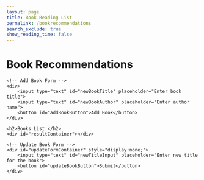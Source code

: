 ```yaml
---
layout: page 
title: Book Reading List
permalink: /bookrecommendations
search_exclude: true
show_reading_time: false 
---
```

<script type="module">
import { pythonURI } from "./assets/js/api/config.js"; // Import the URI from the config file

document.addEventListener('DOMContentLoaded', function() {
    const baseUrl = pythonURI;  // Use the imported URI for API calls

    // GET function to fetch books from the database
    function getBooks() {
        fetch(baseUrl, {
            method: 'GET',
            headers: {
                'Content-Type': 'application/json'
            }
        })
        .then(response => response.json())
        .then(data => displayBooks(data))
        .catch(error => console.error('Error:', error));
    }

    // Function to display books in the UI
    function displayBooks(books) {
        const resultContainer = document.getElementById('resultContainer');
        resultContainer.innerHTML = ''; // Clear the previous list of books
        books.forEach(book => {
            const bookElement = document.createElement('div');
            bookElement.textContent = `${book.title} by ${book.author}`;

            // Add Update button
            const updateButton = document.createElement('button');
            updateButton.textContent = 'Update';
            updateButton.onclick = () => showUpdateForm(book.id, book.title);

            // Add Delete button
            const deleteButton = document.createElement('button');
            deleteButton.textContent = 'Delete';
            deleteButton.onclick = () => deleteBook(book.id);

            bookElement.appendChild(updateButton);
            bookElement.appendChild(deleteButton);
            resultContainer.appendChild(bookElement);
        });
    }

    // Show the update form with pre-filled data
    function showUpdateForm(bookId, currentTitle) {
        const updateFormContainer = document.getElementById('updateFormContainer');
        updateFormContainer.style.display = 'block';
        document.getElementById('newTitleInput').value = currentTitle;
        document.getElementById('updateBookButton').onclick = function() {
            const newTitle = document.getElementById('newTitleInput').value;
            const updatedBook = { title: newTitle };
            updateBook(bookId, updatedBook);
        };
    }

    // POST function to add a new book to the database
    function addBook(book) {
        fetch(baseUrl, {
            method: 'POST',
            headers: {
                'Content-Type': 'application/json'
            },
            body: JSON.stringify(book)
        })
        .then(response => response.json())
        .then(data => {
            console.log('Book added:', data);
            getBooks(); // Refresh the book list after adding a new one
        })
        .catch(error => console.error('Error:', error));
    }

    // PUT function to update an existing book in the database
    function updateBook(bookId, updatedBook) {
        fetch(`${baseUrl}/${bookId}`, {
            method: 'PUT',
            headers: {
                'Content-Type': 'application/json'
            },
            body: JSON.stringify(updatedBook)
        })
        .then(response => response.json())
        .then(data => {
            console.log('Book updated:', data);
            getBooks(); // Refresh the book list after updating a book
            document.getElementById('updateFormContainer').style.display = 'none'; // Hide update form
        })
        .catch(error => console.error('Error:', error));
    }

    // DELETE function to remove a book from the database
    function deleteBook(bookId) {
        fetch(`${baseUrl}/${bookId}`, {
            method: 'DELETE',
            headers: {
                'Content-Type': 'application/json'
            }
        })
        .then(response => response.json())
        .then(data => {
            console.log('Book deleted:', data);
            getBooks(); // Refresh the book list after deleting a book
        })
        .catch(error => console.error('Error:', error));
    }

    // Fetch books when the page loads
    getBooks(); // Replace 'all' with the desired genre if needed

    // Add a new book when the Add Book button is clicked
    document.getElementById('addBookButton').addEventListener('click', function() {
        const newTitle = document.getElementById('newBookTitle').value;
        const newAuthor = document.getElementById('newBookAuthor').value;
        if (newTitle && newAuthor) {
            const newBook = { title: newTitle, author: newAuthor };
            addBook(newBook);
            document.getElementById('newBookTitle').value = '';
            document.getElementById('newBookAuthor').value = '';
        } else {
            alert('Please enter both title and author.');
        }
    });
});
</script>

<!DOCTYPE html>
<html lang="en">
<head>
    <meta charset="UTF-8">
    <meta name="viewport" content="width=device-width, initial-scale=1.0">
    <title>Book Recommendations</title>
</head>
<body>
    <h1>Book Recommendations</h1>
    
    <!-- Add Book Form -->
    <div>
        <input type="text" id="newBookTitle" placeholder="Enter book title">
        <input type="text" id="newBookAuthor" placeholder="Enter author name">
        <button id="addBookButton">Add Book</button>
    </div>

    <h2>Books List:</h2>
    <div id="resultContainer"></div>

    <!-- Update Book Form -->
    <div id="updateFormContainer" style="display:none;">
        <input type="text" id="newTitleInput" placeholder="Enter new title for the book">
        <button id="updateBookButton">Submit</button>
    </div>
</body>
</html>
